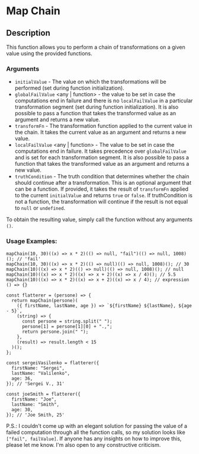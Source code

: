 # Map Chain

## Description
This function allows you to perform a chain of transformations on a given value using the provided functions.

### Arguments
- `initialValue` <any> - The value on which the transformations will be performed (set during function initialization).
- `globalFailValue` <any | function> - the value to be set in case the computations end in failure and there is no `localFailValue` in a particular transformation segment (set during function initialization). It is also possible to pass a function that takes the transformed value as an argument and returns a new value.
- `transformFn` <function> - The transformation function applied to the current value in the chain. It takes the current value as an argument and returns a new value.
- `localFailValue` <any | function> - The value to be set in case the computations end in failure. It takes precedence over `globalFailValue` and is set for each transformation segment. It is also possible to pass a function that takes the transformed value as an argument and returns a new value.
- `truthCondition` <function> - The truth condition that determines whether the chain should continue after a transformation. This is an optional argument that can be a function. If provided, it takes the result of `transformFn` applied to the current `initialValue` and returns `true` or `false`. If truthCondition is not a function, the transformation will continue if the result is not equal to `null` or `undefined`.

To obtain the resulting value, simply call the function without any arguments `()`.

### Usage Examples:
```
mapChain(10, 30)((x) => x * 2)(() => null, "fail")(() => null, 1008)(); // 'fail'
mapChain(10, 30)((x) => x * 2)(() => null)(() => null, 1008)(); // 30
mapChain(10)((x) => x * 2)(() => null)(() => null, 1008)(); // null
mapChain(10)((x) => x * 2)((x) => x + 2)((x) => x / 4)(); // 5.5
mapChain(10)((x) => x * 2)((x) => x + 2)((x) => x / 4); // expression () => {}

const flatterer = (persone) => {
  return mapChain(persone)(
    ({ firstName, lastName, age }) => `${firstName} ${lastName}, ${age - 5}`,
    (string) => {
      const persone = string.split(" ");
      persone[1] = persone[1][0] + ".,";
      return persone.join(" ");
    },
    (result) => result.length < 15
  )();
};

const sergeiVasilenko = flatterer({
  firstName: "Sergei",
  lastName: "Valilenko",
  age: 36,
}); // 'Sergei V., 31'

const joeSmith = flatterer({
  firstName: "Joe",
  lastName: "Smith",
  age: 30,
}); // 'Joe Smith, 25'
```

P.S.: I couldn't come up with an elegant solution for passing the value of a failed computation through all the function calls, so my solution looks like `["fail", failValue]`. If anyone has any insights on how to improve this, please let me know. I'm also open to any constructive criticism.